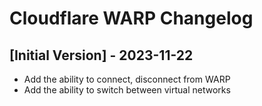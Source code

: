 # Cloudflare WARP Changelog

## [Initial Version] - 2023-11-22
- Add the ability to connect, disconnect from WARP
- Add the ability to switch between virtual networks
